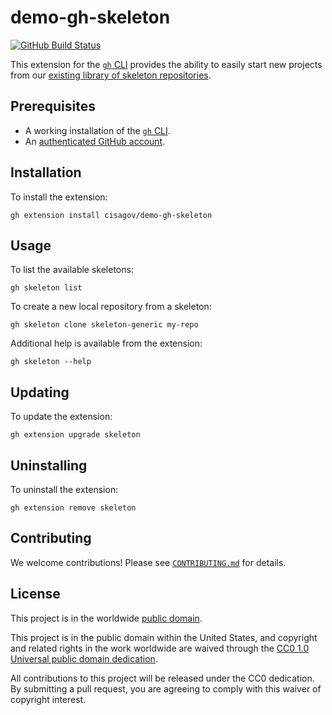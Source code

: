 # demo-gh-skeleton #

[![GitHub Build Status](https://github.com/cisagov/demo-gh-skeleton/workflows/build/badge.svg)](https://github.com/cisagov/demo-gh-skeleton/actions)

This extension for the [`gh` CLI] provides the ability to easily start new projects
from our [existing library of skeleton
repositories](https://github.com/search?q=org%3Acisagov+org%3Acisagov+topic%3Askeleton+archived%3Afalse).

## Prerequisites ##

- A working installation of the [`gh` CLI].
- An [authenticated GitHub account](https://cli.github.com/manual/gh_auth_login).

## Installation ##

To install the extension:

```console
gh extension install cisagov/demo-gh-skeleton
```

## Usage ##

To list the available skeletons:

```console
gh skeleton list
```

To create a new local repository from a skeleton:

```console
gh skeleton clone skeleton-generic my-repo
```

Additional help is available from the extension:

```console
gh skeleton --help
```

## Updating ##

To update the extension:

```console
gh extension upgrade skeleton
```

## Uninstalling ##

To uninstall the extension:

```console
gh extension remove skeleton
```

## Contributing ##

We welcome contributions!  Please see [`CONTRIBUTING.md`](CONTRIBUTING.md) for
details.

## License ##

This project is in the worldwide [public domain](LICENSE).

This project is in the public domain within the United States, and
copyright and related rights in the work worldwide are waived through
the [CC0 1.0 Universal public domain
dedication](https://creativecommons.org/publicdomain/zero/1.0/).

All contributions to this project will be released under the CC0
dedication. By submitting a pull request, you are agreeing to comply
with this waiver of copyright interest.

[`gh` CLI]: https://github.com/cli/cli
